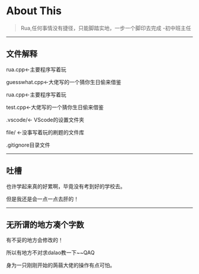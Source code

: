 # About This

> Rua,任何事情没有捷径，只能脚踏实地，一步一个脚印去完成 -初中班主任

----------

## 文件解释

rua.cpp←主要程序写着玩

guesswhat.cpp←大佬写的一个猜你生日偷来借鉴

rua.cpp←主要程序写着玩

test.cpp←大佬写的一个猜你生日偷来借鉴

.vscode/← VScode的设置文件夹

file/ ←没事写着玩的刷题的文件库

.gitignore目录文件

----------

## 吐槽

也许学起来真的好累啊，毕竟没有考到好的学校去。

但是我还是会一点一点去肝的！

----------

## 无所谓的地方凑个字数

有不妥的地方会修改的！

所以有地方不对求dalao教一下~~QAQ

身为一只刚刚开始的蒟蒻大佬的操作有点可怕。